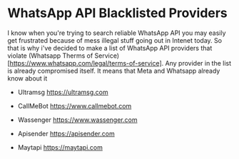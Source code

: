 # WhatsApp API Blacklisted Providers

I know when you're trying to search reliable WhatsApp API you may easily get frustrated because of mess illegal stuff going out in Intenet today. So that is why i've decided to make a list of WhatsApp API providers that violate (Whatsapp Therms of Service)[https://www.whatsapp.com/legal/terms-of-service]. Any provider in the list is already compromised itself. It means that Meta and Whatsapp already know about it  

* Ultramsg  https://ultramsg.com
  
* CallMeBot https://www.callmebot.com
  
* Wassenger https://www.wassenger.com
  
* Apisender https://apisender.com
  
* Maytapi https://maytapi.com
